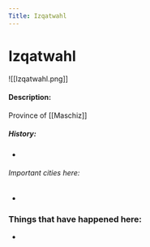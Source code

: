 ```yaml
---
Title: Izqatwahl
---
```

# Izqatwahl
![[Izqatwahl.png]]

#### Description:
Province of [[Maschiz]]

##### History:
-

###### Important cities here:
-


### Things that have happened here:
* 
